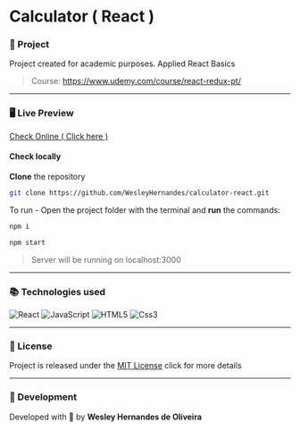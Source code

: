 # Calculator ( React )

### 🚀 Project
Project created for academic purposes. Applied React Basics

> Course: https://www.udemy.com/course/react-redux-pt/

<hr>

### 🖥️ Live Preview

[Check Online ( Click here )](http://calculator-react-iota-seven.vercel.app/) <br>

#### Check locally

**Clone** the repository

```bash
git clone https://github.com/WesleyHernandes/calculator-react.git
```

To run - Open the project folder with the terminal and **run** the commands:

```bash
npm i

npm start
```

> Server will be running on localhost:3000

<hr>

### 📚 Technologies used
![React](https://img.shields.io/badge/React-100000?style=for-the-badge&logo=React&logoColor=white&labelColor=292973&color=292973)
![JavaScript](https://img.shields.io/badge/javascript-%23323330.svg?style=for-the-badge&logo=javascript&logoColor=%23F7DF1E)
![HTML5](https://img.shields.io/badge/html5-%23E34F26.svg?style=for-the-badge&logo=html5&logoColor=white)
![Css3](https://img.shields.io/badge/Css3-100000?style=for-the-badge&logo=Css3&logoColor=white&labelColor=FF8F18&color=FF8F18)

<hr>

### 📝 License
Project is released under the [MIT License](./LICENSE.md) click for more details

<hr>

### 🧔 Development
Developed with 💜 by **Wesley Hernandes de Oliveira**
